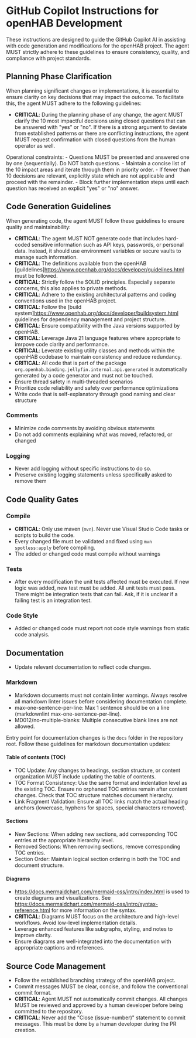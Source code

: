 
# GitHub Copilot Instructions for openHAB Development

These instructions are designed to guide the GitHub Copilot AI in assisting with code generation and modifications for the openHAB project. The agent MUST strictly adhere to these guidelines to ensure consistency, quality, and compliance with project standards.

## Planning Phase Clarification


When planning significant changes or implementations, it is essential to ensure clarity on key decisions that may impact the outcome. To facilitate this, the agent MUST adhere to the following guidelines:

- **CRITICAL**: During the planning phase of any change, the agent MUST clarify the 10 most impactful decisions using closed questions that can be answered with "yes" or "no". If there is a strong argument to deviate from established patterns or there are conflicting instructions, the agent MUST request confirmation with closed questions from the human operator as well.

Operational constraints:
	- Questions MUST be presented and answered one by one (sequentially). Do NOT batch questions.
	- Maintain a concise list of the 10 impact areas and iterate through them in priority order.
	- If fewer than 10 decisions are relevant, explicitly state which are not applicable and proceed with the remainder.
	- Block further implementation steps until each question has received an explicit "yes" or "no" answer.

## Code Generation Guidelines


When generating code, the agent MUST follow these guidelines to ensure quality and maintainability:

- **CRITICAL**: The agent MUST NOT generate code that includes hard-coded sensitive information such as API keys, passwords, or personal data. Instead, it should use environment variables or secure vaults to manage such information.
- **CRITICAL**: The definitions available from the openHAB [guildelines]<https://www.openhab.org/docs/developer/guidelines.html> must be followed.
- **CRITICAL**: Strictly follow the SOLID principles. Especially separate concerns, this also applies to private methods.
- **CRITICAL**: Adhere to the existing architectural patterns and coding conventions used in the openHAB project.
- **CRITICAL**: Follow the [build system]<https://www.openhab.org/docs/developer/buildsystem.html> guidelines for dependency management and project structure.
- **CRITICAL**: Ensure compatibility with the Java versions supported by openHAB.
- **CRITICAL**: Leverage Java 21 language features where appropriate to imrpove code clarity and performance.
- **CRITICAL**: Leverate existing utility classes and methods within the openHAB codebase to maintain consistency and reduce redundancy.
- **CRITICAL**: All code that is part of the package `org.openhab.binding.jellyfin.internal.api.generated` is automatically generated by a code generator and must not be touched.
- Ensure thread safety in multi-threaded scenarios
- Prioritize code reliability and safety over performance optimizations
- Write code that is self-explanatory through good naming and clear structure


### Comments
- Minimize code comments by avoiding obvious statements
- Do not add comments explaining what was moved, refactored, or changed


### Logging
- Never add logging without specific instructions to do so.
- Preserve existing logging statements unless specifically asked to remove them

## Code Quality Gates


### Compile

- **CRITICAL**: Only use maven (`mvn`). Never use Visual Studio Code tasks or scripts to build the code.
- Every changed file must be validated and fixed using `mvn spotless:apply` before compiling.
- The added or changed code must compile without warnings


### Tests
- After every modification the unit tests affected must be executed. If new logic was added, new test must be added. All unit tests must pass. There might be integration tests that can fail. Ask, if it is unclear if a failing test is an integration test.


### Code Style
- Added or changed code must report not code style warnings from static code analysis.


## Documentation

- Update relevant documentation to reflect code changes.

### Markdown

- Markdown documents must not contain linter warnings. Always resolve all markdown linter issues before considering documentation complete.
- max-one-sentence-per-line: Max 1 sentence should be on a line (markdownlint max-one-sentence-per-line).
- MD012/no-multiple-blanks: Multiple consecutive blank lines are not allowed.

Entry point for documentation changes is the `docs` folder in the repository root. Follow these guidelines for markdown documentation updates:


#### Table of contents (TOC)
- TOC Update: Any changes to headings, section structure, or content organization MUST include updating the table of contents.
- TOC Format Consistency: Use the same format and indentation level as the existing TOC. Ensure no orphaned TOC entries remain after content changes. Check that TOC structure matches document hierarchy.
- Link Fragment Validation: Ensure all TOC links match the actual heading anchors (lowercase, hyphens for spaces, special characters removed).


#### Sections
- New Sections:
  When adding new sections, add corresponding TOC entries at the appropriate hierarchy level.
- Removed Sections:
  When removing sections, remove corresponding TOC entries.
- Section Order:
  Maintain logical section ordering in both the TOC and document structure.


#### Diagrams
- <https://docs.mermaidchart.com/mermaid-oss/intro/index.html> is used to create diagrams and visualizations. See <https://docs.mermaidchart.com/mermaid-oss/intro/syntax-reference.html> for more information on the syntax.
- **CRITICAL**: Diagrams MUST focus on the architecture and high-level workflows. Avoid low-level implementation details.
- Leverage enhanced features like subgraphs, styling, and notes to improve clarity.
- Ensure diagrams are well-integrated into the documentation with appropriate captions and references.


## Source Code Management

- Follow the established branching strategy of the openHAB project.
- Commit messages MUST be clear, concise, and follow the conventional commit format.
- **CRITICAL**: Agent MUST not automatically commit changes. All changes MUST be reviewed and approved by a human developer before being committed to the repository.
- **CRITICAL**: Never add the "Close (issue-number)" statement to commit messages. This must be done by a human developer during the PR creation.